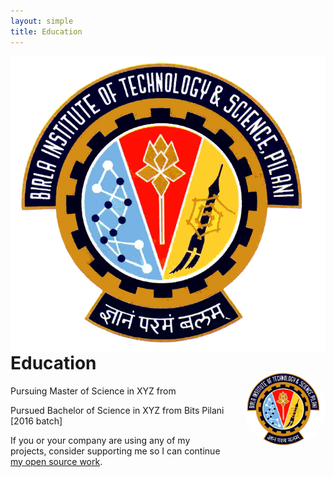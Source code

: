 ```yaml
---
layout: simple
title: Education
---
```


<style>
.hero-body .column {
	margin-bottom: 180px;
}

.hero-body .tagline {
	font-size: 18px;
	margin-top: 5px;
}
#self-photo {
	margin-top: 10px;
	margin-left: 30px;
	border-radius: 50%;
	width: 130px;
}
#self-photo {
	margin-top: 30px;
	margin-left: 30px;
	border-radius: 50%;
	width: 130px;
}
</style>
<img id="self-photo1" src="/bits_logo.jpg" align="right">
<img id="self-photo" src="/bits_logo.jpg" align="right">

# Education 

<p class="tagline"> Pursuing Master of Science in XYZ from  </a></p>

<p class="tagline"> Pursued Bachelor of Science in XYZ from  Bits Pilani [2016 batch]  </a></p>

If you or your company are using any of my projects, consider supporting me so I can continue [my open source work](https://github.com/sindresorhus).

